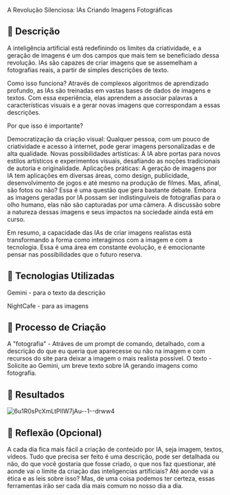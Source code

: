 A Revolução Silenciosa: IAs Criando Imagens Fotográficas

## 📒 Descrição
A inteligência artificial está redefinindo os limites da criatividade, e a geração de imagens é um dos campos que mais tem se beneficiado dessa revolução. IAs são capazes de criar imagens que se assemelham a fotografias reais, a partir de simples descrições de texto.

Como isso funciona? Através de complexos algoritmos de aprendizado profundo, as IAs são treinadas em vastas bases de dados de imagens e textos. Com essa experiência, elas aprendem a associar palavras a características visuais e a gerar novas imagens que correspondam a essas descrições.

Por que isso é importante?

Democratização da criação visual: Qualquer pessoa, com um pouco de criatividade e acesso à internet, pode gerar imagens personalizadas e de alta qualidade.
Novas possibilidades artísticas: A IA abre portas para novos estilos artísticos e experimentos visuais, desafiando as noções tradicionais de autoria e originalidade.
Aplicações práticas: A geração de imagens por IA tem aplicações em diversas áreas, como design, publicidade, desenvolvimento de jogos e até mesmo na produção de filmes.
Mas, afinal, são fotos ou não? Essa é uma questão que gera bastante debate. Embora as imagens geradas por IA possam ser indistinguíveis de fotografias para o olho humano, elas não são capturadas por uma câmera. A discussão sobre a natureza dessas imagens e seus impactos na sociedade ainda está em curso.

Em resumo, a capacidade das IAs de criar imagens realistas está transformando a forma como interagimos com a imagem e com a tecnologia. Essa é uma área em constante evolução, e é emocionante pensar nas possibilidades que o futuro reserva.

## 🤖 Tecnologias Utilizadas

Gemini - para o texto da descrição

NightCafe - para as imagens

## 🧐 Processo de Criação

A "fotografia" - Atráves de um prompt de comando, detalhado, com a descrição do que eu queria que aparecesse ou não na imagem e com recursos do site para deixar a imagem o mais realista possível.
O texto - Solicite ao Gemini, um breve texto sobre IA gerando imagens como fotografia.

## 🚀 Resultados

![6u1R0sPcXmLtPIlW7jAu--1--drww4](https://github.com/user-attachments/assets/11c23e6a-4ab2-462b-b78f-ca44aaf29478)


## 💭 Reflexão (Opcional)

A cada dia fica mais fácil a criação de conteúdo por IA, seja imagem, textos, vídeos. Tudo que precisa ser feito é uma descrição, pode ser detalhada ou não, do que você gostaria que fosse criado, o que nos faz questionar, até aonde vai o limite da criação das inteligencias artificiais?
Até aonde vai a ética e as leis sobre isso?
Mas, de uma coisa podemos ter certeza, essas ferramentas irão ser cada dia mais comum no nosso dia a dia.
